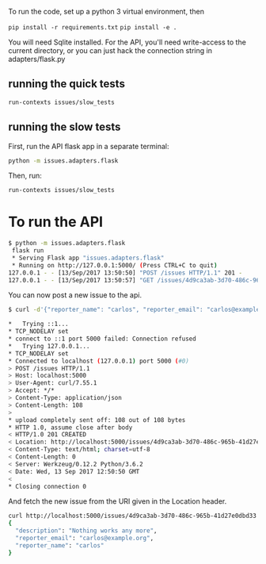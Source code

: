 To run the code, set up a python 3 virtual environment, then

`pip install -r requirements.txt`
`pip install -e .`

You will need Sqlite installed. For the API, you'll need write-access to the current directory, or you can just hack the connection string in adapters/flask.py


## running the quick tests

```bash
run-contexts issues/slow_tests
```

## running the slow tests

First, run the API flask app in a separate terminal:

```bash
python -m issues.adapters.flask
```

Then, run:

```bash
run-contexts issues/slow_tests
```


# To run the API

```bash
$ python -m issues.adapters.flask
 flask run
 * Serving Flask app "issues.adapters.flask"
 * Running on http://127.0.0.1:5000/ (Press CTRL+C to quit)
127.0.0.1 - - [13/Sep/2017 13:50:50] "POST /issues HTTP/1.1" 201 -
127.0.0.1 - - [13/Sep/2017 13:50:57] "GET /issues/4d9ca3ab-3d70-486c-965b-41d27e0dbd33 HTTP/1.1" 200 -
```

You can now post a new issue to the api.

```bash
$ curl -d'{"reporter_name": "carlos", "reporter_email": "carlos@example.org", "problem_description": "Nothing works any more"}' localhost:5000/issues -H "Content-Type: application/json" -v

*   Trying ::1...
* TCP_NODELAY set
* connect to ::1 port 5000 failed: Connection refused
*   Trying 127.0.0.1...
* TCP_NODELAY set
* Connected to localhost (127.0.0.1) port 5000 (#0)
> POST /issues HTTP/1.1
> Host: localhost:5000
> User-Agent: curl/7.55.1
> Accept: */*
> Content-Type: application/json
> Content-Length: 108
> 
* upload completely sent off: 108 out of 108 bytes
* HTTP 1.0, assume close after body
< HTTP/1.0 201 CREATED
< Location: http://localhost:5000/issues/4d9ca3ab-3d70-486c-965b-41d27e0dbd33
< Content-Type: text/html; charset=utf-8
< Content-Length: 0
< Server: Werkzeug/0.12.2 Python/3.6.2
< Date: Wed, 13 Sep 2017 12:50:50 GMT
< 
* Closing connection 0

```


And fetch the new issue from the URI given in the Location header.

```bash
curl http://localhost:5000/issues/4d9ca3ab-3d70-486c-965b-41d27e0dbd33
{
  "description": "Nothing works any more", 
  "reporter_email": "carlos@example.org", 
  "reporter_name": "carlos"
}
```
